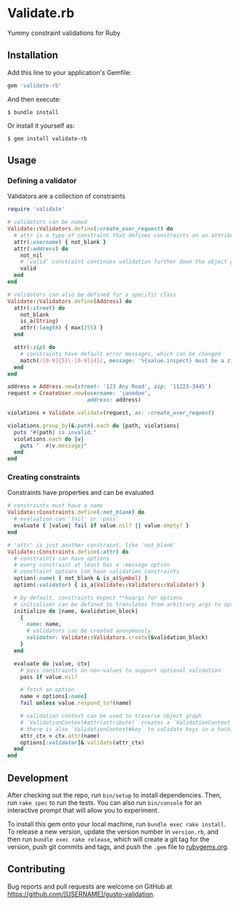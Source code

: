 # Validate.rb

Yummy constraint validations for Ruby

## Installation

Add this line to your application's Gemfile:

```ruby
gem 'validate-rb'
```

And then execute:

    $ bundle install

Or install it yourself as:

    $ gem install validate-rb

## Usage

### Defining a validator

Validators are a collection of constraints

```ruby
require 'validate'

# validators can be named
Validate::Validators.define(:create_user_request) do
  # attr is a type of constraint that defines constraints on an attribute
  attr(:username) { not_blank }
  attr(:address) do
    not_nil
    # 'valid' constraint continues validation further down the object graph
    valid
  end
end

# validators can also be defined for a specific class
Validate::Validators.define(Address) do
  attr(:street) do
    not_blank
    is_a(String)
    attr(:length) { max(255) }
  end

  attr(:zip) do
    # constraints have default error messages, which can be changed
    match(/[0-9]{5}\-[0-9]{4}/, message: '%{value.inspect} must be a zip')
  end
end

address = Address.new(street: '123 Any Road', zip: '11223-3445')
request = CreateUser.new(username: 'janedoe',
                         address: address)

violations = Validate.validate(request, as: :create_user_request)

violations.group_by(&:path).each do |path, violations|
  puts "#{path} is invalid:"
  violations.each do |v|
    puts "  #{v.message}"
  end
end
```

### Creating constraints

Constraints have properties and can be evaluated

```ruby
# constraints must have a name
Validate::Constraints.define(:not_blank) do
  # evaluation can 'fail' or 'pass'
  evaluate { |value| fail if value.nil? || value.empty? }
end

# 'attr' is just another constraint, like 'not_blank'
Validate::Constraints.define(:attr) do
  # constraints can have options
  # every constraint at least has a :message option
  # constraint options can have validation constraints
  option(:name) { not_blank & is_a(Symbol) }
  option(:validator) { is_a(Validate::Validators::Validator) }

  # by default, constraints expect **kwargs for options
  # initializer can be defined to translates from arbitrary args to options map
  initialize do |name, &validation_block|
    {
      name: name,
      # validators can be created anonymously
      validator: Validate::Validators.create(&validation_block)
    }
  end

  evaluate do |value, ctx|
    # pass constraints on non-values to support optional validation
    pass if value.nil?

    # fetch an option
    name = options[:name]
    fail unless value.respond_to?(name)

    # validation context can be used to traverse object graph
    # `ValidationContext#attr(attribute)` creates a `ValidationContext` for object's `attribute`
    # there is also `ValidationContext#key` to validate keys in a hash, useful for ENV validation
    attr_ctx = ctx.attr(name)
    options[:validator]&.validate(attr_ctx)
  end
end
```

## Development

After checking out the repo, run `bin/setup` to install dependencies. Then, run `rake spec` to run the tests. You can also run `bin/console` for an interactive prompt that will allow you to experiment.

To install this gem onto your local machine, run `bundle exec rake install`. To release a new version, update the version number in `version.rb`, and then run `bundle exec rake release`, which will create a git tag for the version, push git commits and tags, and push the `.gem` file to [rubygems.org](https://rubygems.org).

## Contributing

Bug reports and pull requests are welcome on GitHub at https://github.com/[USERNAME]/gusto-validation.

